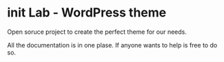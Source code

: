 # init Lab - WordPress theme

Open soruce project to create the perfect theme for our needs. 

All the documentation is in one plase. If anyone wants to help is free to do so.
